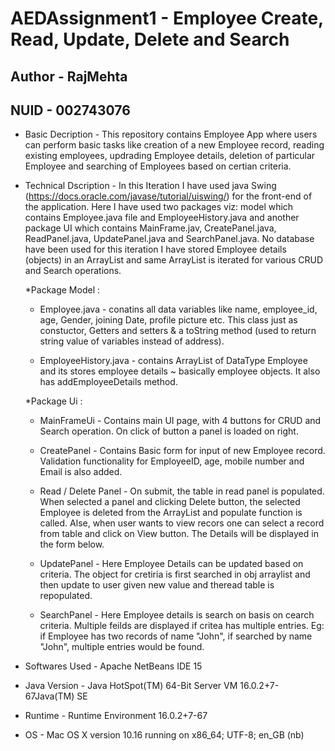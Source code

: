 # AEDAssignment1 - Employee Create, Read, Update, Delete and Search
## Author - RajMehta
## NUID - 002743076

* Basic Decription - This repository contains Employee App where users can perform basic tasks like creation of a new Employee record, reading existing employees, updrading Employee details, deletion of particular Employee and searching of Employees based on certian criteria.

* Technical Dscription - In this Iteration I have used java Swing (https://docs.oracle.com/javase/tutorial/uiswing/) for the front-end of the application. Here I have used two packages viz: model which contains Employee.java file and EmployeeHistory.java and another package UI which contains MainFrame.jav, CreatePanel.java, ReadPanel.java, UpdatePanel.java and SearchPanel.java. No database have been used for this iteration I have stored Employee details (objects) in an ArrayList and same ArrayList is iterated for various CRUD and Search operations.
  
  *Package Model :
    * Employee.java - conatins all data variables like name, employee_id, age, Gender, joining Date, profile picture etc. This class just as constuctor, Getters and setters & a toString method (used to return string value of variables instead of address).
    
    * EmployeeHistory.java - contains ArrayList of DataType Employee and its stores employee details ~ basically employee objects. It also has addEmployeeDetails method.
  
  *Package Ui :
    * MainFrameUi - Contains main UI page, with 4 buttons for CRUD and Search operation. On click of button a panel is loaded on right.
    
    * CreatePanel - Contains Basic form for input of new Employee record. Validation functionality for EmployeeID, age, mobile number and Email is also added.
    
    * Read / Delete Panel - On submit, the table in read panel is populated. When selected a panel and clicking Delete button, the selected Employee is deleted from the ArrayList and populate function is called. Alse, when user wants to view recors one can select a record from table and click on View button. The Details will be displayed in the form below.
    
    * UpdatePanel - Here Employee Details can be updated based on criteria. The object for cretiria is first searched in obj arraylist and then update to user given new value and theread table is repopulated.
    
    * SearchPanel - Here Employee details is search on basis on cearch criteria. Multiple feilds are displayed if critea has multiple entries. Eg: if Employee has two records of name "John", if searched by name "John", multiple entries would be found.
    
    
* Softwares Used -  Apache NetBeans IDE 15
* Java Version - Java HotSpot(TM) 64-Bit Server VM 16.0.2+7-67Java(TM) SE 
* Runtime - Runtime Environment 16.0.2+7-67
* OS - Mac OS X version 10.16 running on x86_64; UTF-8; en_GB (nb)
